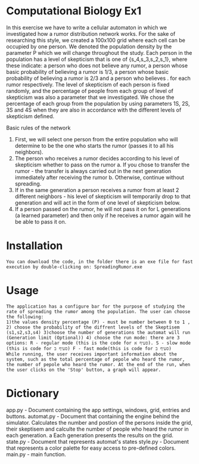 # Computational Biology Ex1

In this exercise we have to write a cellular automaton in which we investigated how a rumor distribution network works.
For the sake of researching this style, we created a 100x100 grid where each cell can be occupied by one person.
We denoted the population density by the parameter P which we will change throughout the study.
Each person in the population has a level of skepticism that is one of {s_4,s_3,s_2,s_1}, 
where these indicate: a person who does not believe any rumor, a person whose basic probability of believing a rumor is 1/3,
a person whose basic probability of believing a rumor is 2/3 and a person who believes .
for each rumor respectively.
The level of skepticism of each person is fixed randomly, and the percentage of people from each group of level of 
skepticism was also a parameter that we investigated. We chose the percentage of each group from the population by
using parameters 1S, 2S, 3S and 4S when they are also in accordance with the different levels of skepticism defined.

Basic rules of the network
1. First, we will select one person from the entire population who will determine to be the one who starts the rumor (passes it to all his neighbors).
2. The person who receives a rumor decides according to his level of skepticism whether to pass on the rumor
    a. If you chose to transfer the rumor - the transfer is always carried out in the next generation immediately after receiving the rumor
    b. Otherwise, continue without spreading.
3. If in the same generation a person receives a rumor from at least 2 different neighbors - his level of skepticism will temporarily drop
   to that generation and will act in the form of one level of skepticism below.
4. If a person passed on the rumor, he will not pass it on for L generations (a learned parameter) and then only if he receives a rumor 
   again will he be able to pass it on.
  
# Installation
    You can download the code, in the folder there is an exe file for fast execution by double-clicking on: SpreadingRumor.exe
    
# Usage
    The application has a configure bar for the purpose of studying the rate of spreading the rumor among the population. The user can choose the following: 
    1)the values density percentage (P) - must be number between 0 to 1 , 2) choose the probability of the diffrent levels of the Skeptisem (s1,s2,s3,s4) 3)choose the number of generations the automat will run (Generation limit (Optional)) 4) choose the run mode: there are 3 options: R - regular mode (this is the code for סעיף א). S - slow mode (this is code for סעיף ב) F - fast mode(this is code for סעיף ב) 
    While running, the user receives important information about the system, such as the total percentage of pepole who heard the rumor, the number of pepole who heard the rumor. At the end of the run, when the user clicks on the 'Stop' button, a graph will appear.

# Dictionary
app.py - Document containing the app settings, windows, grid, entries and buttons.
automat.py - Document that containing the engine behind the simulator. Calculates the number and postion of the persons inside the grid, their skeptisem and calculte the number of people who heard the rumor in each generation. a Each generation presents the results on the grid.
state.py - Document that represents automat's states
style.py - Document that represents a color palette for easy access to pre-defined colors.
main.py - main function.

